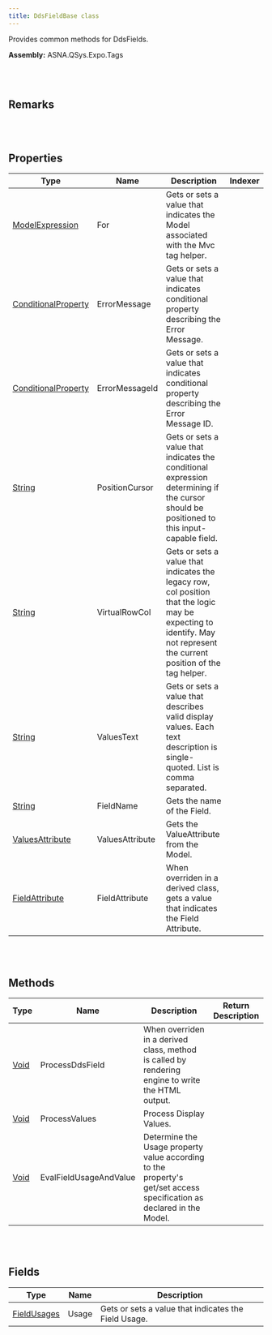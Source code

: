 ```yaml
---
title: DdsFieldBase class
---
```


Provides common methods for DdsFields.

**Assembly:** ASNA.QSys.Expo.Tags

<br>
<br>

## Remarks

<br>
<br>

## Properties

| Type | Name | Description | Indexer
| --- | --- | --- | --- 
| [ModelExpression](https://docs.microsoft.com/en-us/dotnet/api/microsoft.aspnetcore.mvc.viewfeatures.modelexpression?view=aspnetcore-5.0) | For | Gets or sets a value that indicates the Model associated with the Mvc tag helper. | 
| [ConditionalProperty](/reference/asna-qsys-expo/expo-model/conditional-property.html) | ErrorMessage | Gets or sets a value that indicates conditional property describing the Error Message. | 
| [ConditionalProperty](/reference/asna-qsys-expo/expo-model/conditional-property.html) | ErrorMessageId | Gets or sets a value that indicates conditional property describing the Error Message ID. | 
| [String](https://docs.microsoft.com/en-us/dotnet/api/system.string?view=net-5.0) | PositionCursor | Gets or sets a value that indicates the conditional expression determining if the cursor should be positioned to this input-capable field. | 
| [String](https://docs.microsoft.com/en-us/dotnet/api/system.string?view=net-5.0) | VirtualRowCol | Gets or sets a value that indicates the legacy row, col position that the logic may be expecting to identify. May not represent the current position of the tag helper. | 
| [String](https://docs.microsoft.com/en-us/dotnet/api/system.string?view=net-5.0) | ValuesText | Gets or sets a value that describes valid display values. Each text description is single-quoted. List is comma separated. | 
| [String](https://docs.microsoft.com/en-us/dotnet/api/system.string?view=net-5.0) | FieldName | Gets the name of the Field. | 
| [ValuesAttribute](/reference/asna-qsys-expo/expo-model/values-attribute.html) | ValuesAttribute | Gets the ValueAttribute from the Model. | 
| [FieldAttribute](/reference/asna-qsys-expo/expo-model/field-attribute.html) | FieldAttribute | When overriden in a derived class, gets a value that indicates the Field Attribute. | 

<br>
<br>

## Methods

| Type | Name | Description | Return Description 
| --- | --- | --- | --- 
| [Void](https://docs.microsoft.com/en-us/dotnet/api/system.void?view=net-5.0) | ProcessDdsField | When overriden in a derived class, method is called by rendering engine to write the HTML output. | 
| [Void](https://docs.microsoft.com/en-us/dotnet/api/system.void?view=net-5.0) | ProcessValues | Process Display Values. | 
| [Void](https://docs.microsoft.com/en-us/dotnet/api/system.void?view=net-5.0) | EvalFieldUsageAndValue | Determine the Usage property value according to the property's get/set access specification as declared in the Model. | 

<br>
<br>

## Fields

| Type | Name | Description
| --- | --- | --- 
| [FieldUsages](/reference/asna-qsys-expo/expo-model/field-usages.html) | Usage | Gets or sets a value that indicates the Field Usage.

<br>
<br>

